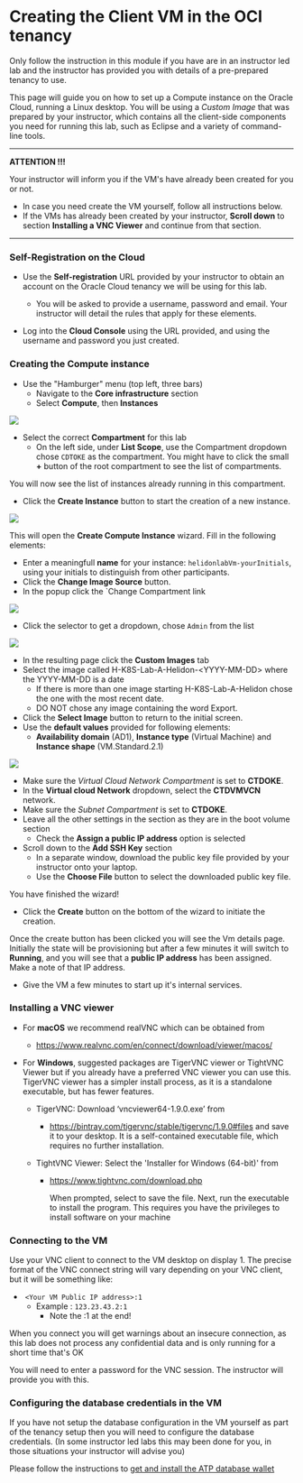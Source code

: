# Creating the Client VM in the OCI tenancy

Only follow the instruction in this module if you have are in an instructor led lab and the instructor has provided you with details of a pre-prepared tenancy to use.

This page will guide you on how to set up a Compute instance on the Oracle Cloud, running a Linux desktop.  You will be using a *Custom Image* that was prepared by your instructor, which contains all the client-side components you need for running this lab, such as Eclipse and a variety of command-line tools.

---

**ATTENTION !!!** 

Your instructor will inform you if the VM's have already been created for you or not.  

- In case you need create the VM yourself, follow all instructions below.
- If the VMs has already been created by your instructor, **Scroll down** to section **Installing a VNC Viewer** and continue from that section.

---



### Self-Registration on the Cloud

- Use the **Self-registration** URL provided by your instructor to obtain an account on the Oracle Cloud tenancy we will be using for this lab.
  - You will be asked to provide a username, password and email.  Your instructor will detail the rules that apply for these elements.

- Log into the **Cloud Console** using the URL provided, and using the username and password you just created.

### Creating the Compute instance

- Use the "Hamburger" menu (top left, three bars)
  - Navigate to the **Core infrastructure** section
  - Select **Compute**, then **Instances**

![](images/compute-instances-access.png)



- Select the correct **Compartment** for this lab
  - On the left side, under **List Scope**,  use the Compartment dropdown chose `CDTOKE` as the compartment.  You might have to click the small **+** button of the root compartment to see the list of compartments.

You will now see the list of instances already running in this compartment.

- Click the **Create Instance** button to start the creation of a new instance.

![](images/SelectCompartment.png)



This will open the **Create Compute Instance** wizard.  Fill in the following elements:

- Enter a meaningfull **name** for your instance: `helidonlabVm-yourInitials`, using your initials to distinguish from other participants.
- Click the **Change Image Source** button.
- In the popup click the `Change Compartment link

![](images/Change-custom-image.png)

- Click the selector to get a dropdown, chose `Admin` from the list

![](images/Change-custom-image-import-compartment.png) 

  - In the resulting page click the **Custom Images** tab
  - Select the image called H-K8S-Lab-A-Helidon-\<YYYY-MM-DD\> where the YYYY-MM-DD is a date
    - If there is more than one image starting H-K8S-Lab-A-Helidon chose the one with the most recent date. 
    - DO NOT chose any image containing the word Export.
  - Click the **Select Image** button to return to the initial screen.
- Use the **default values** provided for following elements: 
  - **Availability domain** (AD1), **Instance type** (Virtual Machine) and **Instance shape** (VM.Standard.2.1)
  
![](images/createvm.png)

- Make sure the *Virtual Cloud Network Compartment* is set to **CTDOKE**.
- In the **Virtual cloud Network** dropdown,  select the **CTDVMVCN** network.
- Make sure the *Subnet Compartment* is set to **CTDOKE**. 
- Leave all the other settings in the section as they are in the boot volume section
  - Check the **Assign a public IP address** option is selected
- Scroll down to the **Add SSH Key** section
  - In a separate window, download the public key file provided by your instructor onto your laptop. 
  - Use the **Choose File** button to select the downloaded public key file.

You have finished the wizard!

- Click the **Create** button on the bottom of the wizard to initiate the creation.

Once the create button has been clicked you will see the Vm details page.  Initially the state will be provisioning but after a few minutes it will switch to **Running**, and you will see that a **public IP address** has been assigned.  Make a note of that IP address.

- Give the VM a few minutes to start up it's internal services.



### Installing a VNC viewer

- For **macOS** we recommend realVNC which can be obtained from 

  - https://www.realvnc.com/en/connect/download/viewer/macos/

- For **Windows**, suggested packages are TigerVNC viewer or TightVNC Viewer but if you already have a preferred VNC viewer you can use this. TigerVNC viewer has a simpler install process, as it is a standalone executable, but has fewer features.

  - TigerVNC: Download ‘vncviewer64-1.9.0.exe’ from

    - https://bintray.com/tigervnc/stable/tigervnc/1.9.0#files and save it to your desktop. It is a self-contained executable file, which requires no further installation.

  - TightVNC Viewer: Select the 'Installer for Windows (64-bit)' from

    - https://www.tightvnc.com/download.php

      When prompted, select to save the file.  Next, run the executable to install the program. This requires you have the privileges to install software on your machine



### Connecting to the VM

Use your VNC client to connect to the VM desktop on display 1. The precise format of the VNC connect string will vary depending on your VNC client, but it will be something like:

- ​	`<Your VM Public IP address>:1`
  - Example : `123.23.43.2:1`
    - Note the :1 at the end! 

When you connect you will get warnings about an insecure connection, as this lab does not process any confidential data and is only running for a short time that's OK

You will need to enter a password for the VNC session. The instructor will provide you with this.


### Configuring the database credentials in the VM
If you have not setup the database configuration in the VM yourself as part of the tenancy setup then you will need to configure the database credentials. (In some instructor led labs this may been done for you, in those situations your instructor will advise you)

Please follow the instructions to [get and install the ATP database wallet](../UsingYourOwnTenancy/GetYourATPDatabaseWalletFile.md)